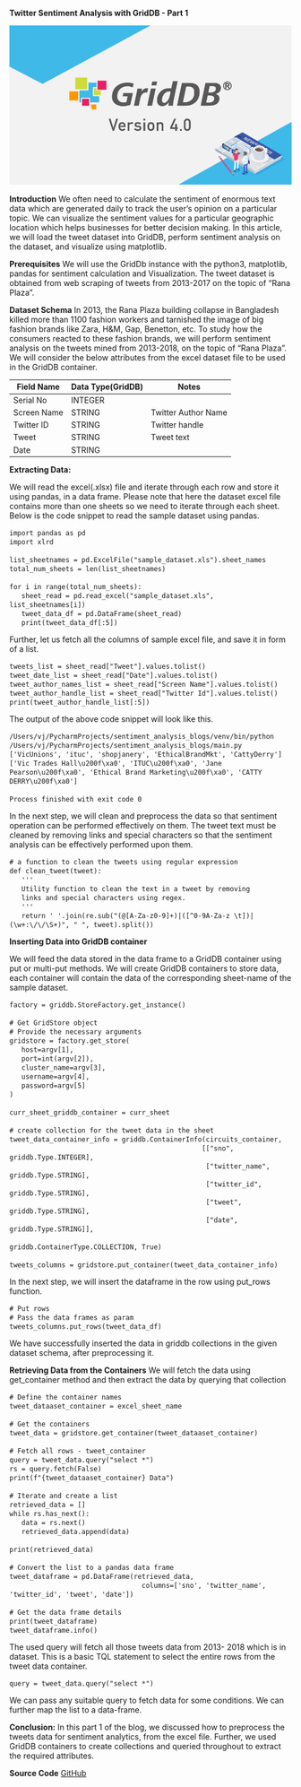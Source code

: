 
**Twitter Sentiment Analysis with GridDB - Part 1**




![alt_text](images/image1.png "image_tooltip")


**Introduction**
We often need to calculate the sentiment of enormous text data which are generated daily to track the user’s opinion on a particular topic. We can visualize the sentiment values for a particular geographic location which helps businesses for better decision making.
In this article, we will load the tweet dataset into GridDB, perform sentiment analysis on the dataset, and visualize using matplotlib. 

**Prerequisites** 
We will use the GridDb instance with the python3, matplotlib, pandas for sentiment calculation and Visualization. The tweet dataset is obtained from web scraping of tweets from 2013-2017 on the topic of “Rana Plaza”. 

**Dataset Schema**
In 2013, the Rana Plaza building collapse in Bangladesh killed more than 1100 fashion workers and tarnished the image of big fashion brands like Zara, H&M, Gap, Benetton, etc. To study how the consumers reacted to these fashion brands, we will perform sentiment analysis on the tweets mined from 2013-2018, on the topic of “Rana Plaza”.
We will consider the below attributes from the excel dataset file to be used in the GridDB container. 
 
| Field Name  | Data Type(GridDB)  |Notes|
|---|---|---|
|Serial No   |INTEGER   |   |
|Screen Name   |STRING   |Twitter Author Name   |
|Twitter ID   |STRING   |Twitter handle   |
|Tweet   |STRING   |Tweet text   |
|Date   |STRING   |   |


**Extracting Data:**

We will read the excel(.xlsx) file and iterate through each row and store it using pandas, in a data frame. Please note that here the dataset excel file contains more than one sheets so we need to iterate through each sheet. Below is the code snippet to read the sample dataset using pandas.


```
import pandas as pd
import xlrd

list_sheetnames = pd.ExcelFile("sample_dataset.xls").sheet_names
total_num_sheets = len(list_sheetnames)

for i in range(total_num_sheets):
   sheet_read = pd.read_excel("sample_dataset.xls", list_sheetnames[i])
   tweet_data_df = pd.DataFrame(sheet_read)
   print(tweet_data_df[:5])
```


Further, let us fetch all the columns of sample excel file, and save it in form of a list.



```
tweets_list = sheet_read["Tweet"].values.tolist()
tweet_date_list = sheet_read["Date"].values.tolist()
tweet_author_names_list = sheet_read["Screen Name"].values.tolist()
tweet_author_handle_list = sheet_read["Twitter Id"].values.tolist()
print(tweet_author_handle_list[:5])
```


The output of the above code snippet will look like this. 



```
/Users/vj/PycharmProjects/sentiment_analysis_blogs/venv/bin/python /Users/vj/PycharmProjects/sentiment_analysis_blogs/main.py
['VicUnions', 'ituc', 'shopjanery', 'EthicalBrandMkt', 'CattyDerry']
['Vic Trades Hall\u200f\xa0', 'ITUC\u200f\xa0', 'Jane Pearson\u200f\xa0', 'Ethical Brand Marketing\u200f\xa0', 'CATTY DERRY\u200f\xa0']

Process finished with exit code 0
```


In the next step, we will clean and preprocess the data so that sentiment operation can be performed effectively on them. The tweet text must be cleaned by removing links and special characters so that the sentiment analysis can be effectively performed upon them.



```
# a function to clean the tweets using regular expression
def clean_tweet(tweet):
   '''
   Utility function to clean the text in a tweet by removing
   links and special characters using regex.
   '''
   return ' '.join(re.sub("(@[A-Za-z0-9]+)|([^0-9A-Za-z \t])|(\w+:\/\/\S+)", " ", tweet).split())
```



**Inserting Data into GridDB container**

We will feed the data stored in the data frame to a GridDB container using put or multi-put methods. We will create GridDB containers to store data, each container will contain the data of the corresponding sheet-name of the sample dataset. 
```
factory = griddb.StoreFactory.get_instance()

# Get GridStore object
# Provide the necessary arguments
gridstore = factory.get_store(
   host=argv[1],
   port=int(argv[2]),
   cluster_name=argv[3],
   username=argv[4],
   password=argv[5]
)

curr_sheet_griddb_container = curr_sheet

# create collection for the tweet data in the sheet
tweet_data_container_info = griddb.ContainerInfo(circuits_container,
                                                [["sno", griddb.Type.INTEGER],
                                                 ["twitter_name", griddb.Type.STRING],
                                                 ["twitter_id", griddb.Type.STRING],
                                                 ["tweet", griddb.Type.STRING],
                                                 ["date", griddb.Type.STRING]],
                                                griddb.ContainerType.COLLECTION, True)

tweets_columns = gridstore.put_container(tweet_data_container_info)
```

In the next step, we will insert the dataframe in the row using put_rows function.


```
# Put rows
# Pass the data frames as param
tweets_columns.put_rows(tweet_data_df)
```

We have successfully inserted the data in griddb collections in the given dataset schema, after preprocessing it. 

**Retrieving Data from the Containers**
We will fetch the data using get_container method and then extract the data by querying that collection


```
# Define the container names
tweet_dataaset_container = excel_sheet_name

# Get the containers
tweet_data = gridstore.get_container(tweet_dataaset_container)

# Fetch all rows - tweet_container
query = tweet_data.query("select *")
rs = query.fetch(False)
print(f"{tweet_dataaset_container} Data")

# Iterate and create a list
retrieved_data = []
while rs.has_next():
   data = rs.next()
   retrieved_data.append(data)

print(retrieved_data)

# Convert the list to a pandas data frame
tweet_dataframe = pd.DataFrame(retrieved_data,
                                 columns=['sno', 'twitter_name', 'twitter_id', 'tweet', 'date'])

# Get the data frame details
print(tweet_dataframe)
tweet_dataframe.info()
```


The used query will fetch all those tweets data from 2013- 2018 which is in dataset. This is a basic TQL statement to select the entire rows from the tweet data container.



```
query = tweet_data.query("select *")
```


We can pass any suitable query to fetch data for some conditions. We can further map the list to a data-frame.

**Conclusion:**
In this part 1 of the blog, we discussed how to preprocess the tweets data for sentiment analytics, from the excel file. Further, we used GridDB containers to create collections and queried throughout to extract the required attributes.

**Source Code**
[GitHub](https://github.com/6vedant/SentimentAnalysisPart1)
